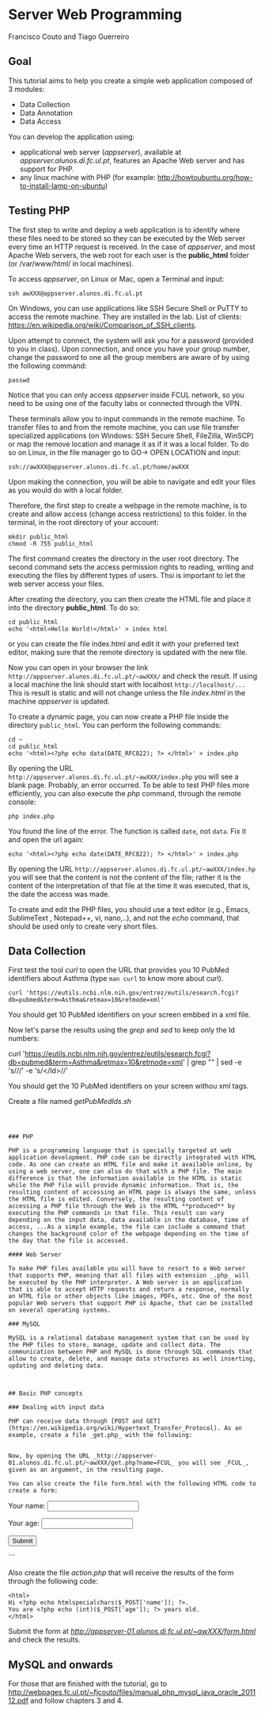 # Server Web Programming 
Francisco Couto and Tiago Guerreiro

## Goal
This tutorial aims to help you create a simple web application composed of 3 modules:
- Data Collection
- Data Annotation
- Data Access

You can develop the application using:
- applicational web server (_appserver_), available at _appserver.alunos.di.fc.ul.pt_, features an Apache Web server and has support for PHP. 
- any linux machine with PHP (for example: http://howtoubuntu.org/how-to-install-lamp-on-ubuntu)


## Testing PHP 

The first step to write and deploy a web application is to identify where these files need to be stored so they can be executed by the Web server every time an HTTP request is received. In the case of _appserver_, and most Apache Web servers, the web root for each user is the **public_html** folder (or /var/www/html/ in local machines). 

To access _appserver_, on Linux or Mac, open a Terminal and input:
```
ssh awXXX@appserver.alunos.di.fc.ul.pt
```

On Windows, you can use applications like SSH Secure Shell or PuTTY to access the remote machine. They are installed in the lab. 
List of clients: https://en.wikipedia.org/wiki/Comparison_of_SSH_clients.

Upon attempt to connect, the system will ask you for a password (provided to you in class). Upon connection, and once you have your group number, change the password to one all the group members are aware of by using the following command:

```
passwd
```

Notice that you can only access _appserver_ inside FCUL network, so you need to be using one of the faculty labs or connected through the VPN. 

These terminals allow you to input commands in the remote machine. To transfer files to and from the remote machine, you can use file transfer specialized applications 
(on Windows: SSH Secure Shell, FileZilla, WinSCP) or map the remove location and manage it as if it was a local folder. 
To do so on Linux, in the file manager go to GO-> OPEN LOCATION and input:

```
ssh://awXXX@appserver.alunos.di.fc.ul.pt/home/awXXX
```

Upon making the connection, you will be able to navigate and edit your files as you would do with a local folder.


Therefore, the first step to create a webpage in the remote machine, is to create and allow access (change access restrictions) to this folder. In the terminal, in the root directory of your account:

```
mkdir public_html
chmod -R 755 public_html
```

The first command creates the directory in the user root directory. The second command sets the access permission rights to reading, writing and executing the files by different types of users.
Thsi is important to let the web server access your files. 

After creating the directory, you can then create the HTML file and place it into the directory **public_html**. To do so:

``` 
cd public_html
echo '<html>Hello World!</html>' > index html
```

or you can create the file index.html and edit it with your preferred text editor, making sure that the remote directory is updated with the new file.

Now you can open in your browser the link ```http://appserver.alunos.di.fc.ul.pt/~awXXX/``` and check the result. 
If using a local machine the link should start with localhost ```http://localhost/...```
This is result is static and will not change unless the file _index.html_ in the machine _appserver_ is updated.

To create a dynamic page, you can now create a PHP file inside the directory ```public_html```. You can perform the following commands:

```
cd ~
cd public_html
echo '<html><?php echo data(DATE_RFC822); ?> </html>' > index.php
```

By opening the URL ```http://appserver.alunos.di.fc.ul.pt/~awXXX/index.php``` you will see a blank page. Probably, an error occurred. To be able to test PHP files more efficiently, you can also execute the _php_ command, through the remote console:

```
php index.php
```

You found the line of the error. The function is called ```date```, not ```data```. Fix it and open the url again:

```
echo '<html><?php echo date(DATE_RFC822); ?> </html>' > index.php
```

By opening the URL ```http://appserver.alunos.di.fc.ul.pt/~awXXX/index.hp``` you will see that the content is not the content of the file; rather it is the content of the interpretation of that file at the time it was executed, that is, the date the access was made.

To create and edit the PHP files, you should use a text editor (e.g., Emacs, SublimeText , Notepad++, vi, nano,..), and not the _echo_ command, that should be used only to create very short files.


## Data Collection

First test the tool _curl_ to open the URL that provides you 10 PubMed identifiers about Asthma (type ```man curl``` to know more about curl). 

```
curl 'https://eutils.ncbi.nlm.nih.gov/entrez/eutils/esearch.fcgi?db=pubmed&term=Asthma&retmax=10&retmode=xml'
```

You should get 10 PubMed identifiers on your screen embbed in a xml file.

Now let's parse the results using the _grep_ and _sed_ to keep only the Id numbers: 

curl 'https://eutils.ncbi.nlm.nih.gov/entrez/eutils/esearch.fcgi?db=pubmed&term=Asthma&retmax=10&retmode=xml' | grep "<Id>" | sed -e 's/<Id>//' -e 's/<\/Id>//' 

You should get the 10 PubMed identifiers on your screen withou xml tags.

Create a file named _getPubMedIds.sh_ 


```



### PHP

PHP is a programming language that is specially targeted at web application development. PHP code can be directly integrated with HTML code. As one can create an HTML file and make it available online, by using a web server, one can also do that with a PHP file. The main difference is that the information available in the HTML is static while the PHP file will provide dynamic information. That is, the resulting content of accessing an HTML page is always the same, unless the HTML file is edited. Conversely, the resulting content of accessing a PHP file through the Web is the HTML **produced** by executing the PHP commands in that file. This result can vary depending on the input data, data available in the database, time of access, ...As a simple example, the file can include a command that changes the background color of the webpage depending on the time of the day that the file is accessed.

#### Web Server

To make PHP files available you will have to resort to a Web server that supports PHP, meaning that all files with extension _.php_ will be executed by the PHP interpreter. A Web server is an application that is able to accept HTTP requests and return a response, normally an HTML file or other objects like images, PDFs, etc. One of the most popular Web servers that support PHP is Apache, that can be installed on several operating systems. 

### MySQL

MySQL is a relational database management system that can be used by the PHP files to store, manage, update and collect data. The communication between PHP and MySQL is done through SQL commands that allow to create, delete, and manage data structures as well inserting, updating and deleting data.



## Basic PHP concepts

### Dealing with input data

PHP can receive data through [POST and GET](https://en.wikipedia.org/wiki/Hypertext_Transfer_Protocol). As an example, create a file _get.php_ with the following:

```
<?php
echo 'Hello '.htmlspecialchars($_GET['name']).'!';
?>
```

Now, by opening the URL _http://appserver-01.alunos.di.fc.ul.pt/~awXXX/get.php?name=FCUL_ you will see _FCUL_, given as an argument, in the resulting page. 

You can also create the file form.html with the following HTML code to create a form:

```
<html>
    <form action='action.php' method='post'>
        <p> Your name: <input type='text' name='name' /> </p>
        <p> Your age: <input type='text' name='age' /> </p>
        <p><input type='submit' /> </p>
    </form>
</html>
```

Also create the file _action.php_ that will receive the results of the form through the following code:

```
<html>
Hi <?php echo htmlspecialchars($_POST['name']); ?>.
You are <?php echo (int)($_POST['age']); ?> years old.
</html>
```

Submit the form at _http://appserver-01.alunos.di.fc.ul.pt/~awXXX/form.html_ and check the results.

## MySQL and onwards

For those that are finished with the tutorial, go to http://webpages.fc.ul.pt/~fjcouto/files/manual_php_mysql_java_oracle_201112.pdf and follow chapters 3 and 4. 
